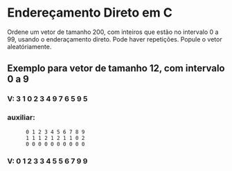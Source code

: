 # Endereçamento Direto em C
Ordene um vetor de tamanho 200, com inteiros que estão no intervalo 0 a 99, usando o enderaçamento direto. Pode haver repetições. Popule o vetor aleatóriamente.
## Exemplo para vetor de tamanho 12, com intervalo 0 a 9
### V: 3 1 0 2 3 4 9 7 6 5 9 5
### auxiliar: 
          0 1 2 3 4 5 6 7 8 9
          1 1 1 2 1 2 1 1 0 2
          0 0 0 0 0 0 0 0 0 0
### V: 0 1 2 3 3 4 5 5 6 7 9 9